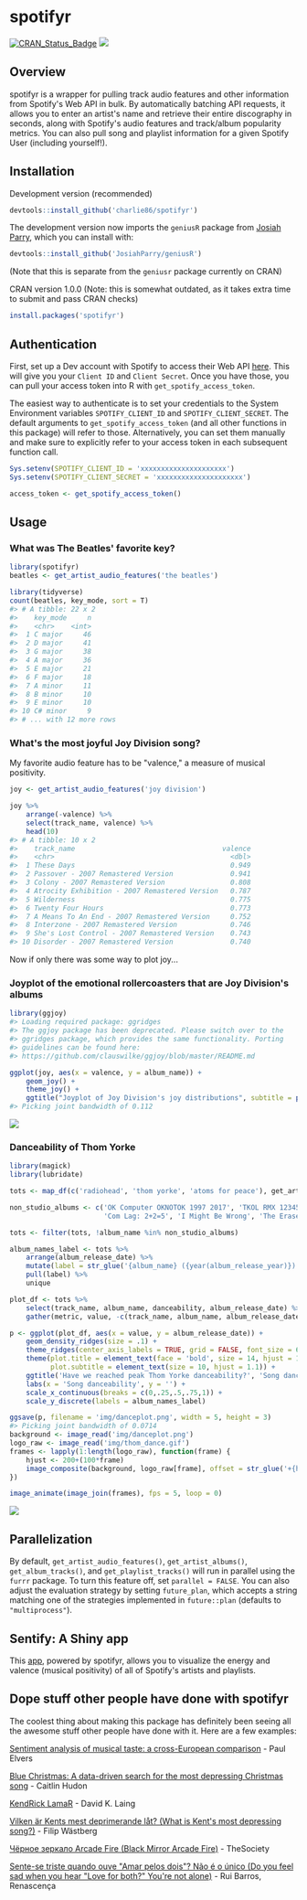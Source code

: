 
<!-- README.md is generated from README.Rmd. Please edit that file -->
spotifyr
========

[![CRAN\_Status\_Badge](http://www.r-pkg.org/badges/version/spotifyr?color=brightgreen)](https://cran.r-project.org/package=spotifyr) ![](http://cranlogs.r-pkg.org/badges/spotifyr?color=brightgreen)

Overview
--------

spotifyr is a wrapper for pulling track audio features and other information from Spotify's Web API in bulk. By automatically batching API requests, it allows you to enter an artist's name and retrieve their entire discography in seconds, along with Spotify's audio features and track/album popularity metrics. You can also pull song and playlist information for a given Spotify User (including yourself!).

Installation
------------

Development version (recommended)

``` r
devtools::install_github('charlie86/spotifyr')
```

The development version now imports the `geniusR` package from [Josiah Parry](https://github.com/JosiahParry/geniusR), which you can install with:

``` r
devtools::install_github('JosiahParry/geniusR')
```

(Note that this is separate from the `geniusr` package currently on CRAN)

CRAN version 1.0.0 (Note: this is somewhat outdated, as it takes extra time to submit and pass CRAN checks)

``` r
install.packages('spotifyr')
```

Authentication
--------------

First, set up a Dev account with Spotify to access their Web API [here](https://developer.spotify.com/my-applications/#!/applications). This will give you your `Client ID` and `Client Secret`. Once you have those, you can pull your access token into R with `get_spotify_access_token`.

The easiest way to authenticate is to set your credentials to the System Environment variables `SPOTIFY_CLIENT_ID` and `SPOTIFY_CLIENT_SECRET`. The default arguments to `get_spotify_access_token` (and all other functions in this package) will refer to those. Alternatively, you can set them manually and make sure to explicitly refer to your access token in each subsequent function call.

``` r
Sys.setenv(SPOTIFY_CLIENT_ID = 'xxxxxxxxxxxxxxxxxxxxx')
Sys.setenv(SPOTIFY_CLIENT_SECRET = 'xxxxxxxxxxxxxxxxxxxxx')

access_token <- get_spotify_access_token()
```

Usage
-----

### What was The Beatles' favorite key?

``` r
library(spotifyr)
beatles <- get_artist_audio_features('the beatles')
```

``` r
library(tidyverse)
count(beatles, key_mode, sort = T)
#> # A tibble: 22 x 2
#>    key_mode     n
#>    <chr>    <int>
#>  1 C major     46
#>  2 D major     41
#>  3 G major     38
#>  4 A major     36
#>  5 E major     21
#>  6 F major     18
#>  7 A minor     11
#>  8 B minor     10
#>  9 E minor     10
#> 10 C# minor     9
#> # ... with 12 more rows
```

### What's the most joyful Joy Division song?

My favorite audio feature has to be "valence," a measure of musical positivity.

``` r
joy <- get_artist_audio_features('joy division')
```

``` r
joy %>% 
    arrange(-valence) %>% 
    select(track_name, valence) %>% 
    head(10)
#> # A tibble: 10 x 2
#>    track_name                                    valence
#>    <chr>                                           <dbl>
#>  1 These Days                                      0.949
#>  2 Passover - 2007 Remastered Version              0.941
#>  3 Colony - 2007 Remastered Version                0.808
#>  4 Atrocity Exhibition - 2007 Remastered Version   0.787
#>  5 Wilderness                                      0.775
#>  6 Twenty Four Hours                               0.773
#>  7 A Means To An End - 2007 Remastered Version     0.752
#>  8 Interzone - 2007 Remastered Version             0.746
#>  9 She's Lost Control - 2007 Remastered Version    0.743
#> 10 Disorder - 2007 Remastered Version              0.740
```

Now if only there was some way to plot joy...

### Joyplot of the emotional rollercoasters that are Joy Division's albums

``` r
library(ggjoy)
#> Loading required package: ggridges
#> The ggjoy package has been deprecated. Please switch over to the
#> ggridges package, which provides the same functionality. Porting
#> guidelines can be found here:
#> https://github.com/clauswilke/ggjoy/blob/master/README.md

ggplot(joy, aes(x = valence, y = album_name)) + 
    geom_joy() + 
    theme_joy() +
    ggtitle("Joyplot of Joy Division's joy distributions", subtitle = paste0("Based on valence pulled from Spotify's Web API with spotifyr"))
#> Picking joint bandwidth of 0.112
```

![](man/figures/README-unnamed-chunk-6-1.png)

### Danceability of Thom Yorke

``` r
library(magick)
library(lubridate)

tots <- map_df(c('radiohead', 'thom yorke', 'atoms for peace'), get_artist_audio_features)
```

``` r
non_studio_albums <- c('OK Computer OKNOTOK 1997 2017', 'TKOL RMX 1234567', 'In Rainbows Disk 2', 
                       'Com Lag: 2+2=5', 'I Might Be Wrong', 'The Eraser Rmxs')

tots <- filter(tots, !album_name %in% non_studio_albums)

album_names_label <- tots %>% 
    arrange(album_release_date) %>% 
    mutate(label = str_glue('{album_name} ({year(album_release_year)})')) %>% 
    pull(label) %>% 
    unique

plot_df <- tots %>% 
    select(track_name, album_name, danceability, album_release_date) %>% 
    gather(metric, value, -c(track_name, album_name, album_release_date))

p <- ggplot(plot_df, aes(x = value, y = album_release_date)) + 
    geom_density_ridges(size = .1) +
    theme_ridges(center_axis_labels = TRUE, grid = FALSE, font_size = 6) +
    theme(plot.title = element_text(face = 'bold', size = 14, hjust = 1.25),
          plot.subtitle = element_text(size = 10, hjust = 1.1)) +
    ggtitle('Have we reached peak Thom Yorke danceability?', 'Song danceability by album - Radiohead, Thom Yorke, and Atoms for Peace') +
    labs(x = 'Song danceability', y = '') +
    scale_x_continuous(breaks = c(0,.25,.5,.75,1)) +
    scale_y_discrete(labels = album_names_label)

ggsave(p, filename = 'img/danceplot.png', width = 5, height = 3)
#> Picking joint bandwidth of 0.0714
background <- image_read('img/danceplot.png')
logo_raw <- image_read('img/thom_dance.gif')
frames <- lapply(1:length(logo_raw), function(frame) {
    hjust <- 200+(100*frame)
    image_composite(background, logo_raw[frame], offset = str_glue('+{hjust}+400'))
})

image_animate(image_join(frames), fps = 5, loop = 0)
```

![](man/figures/README-unnamed-chunk-8-1.gif)

Parallelization
---------------

By default, `get_artist_audio_features()`, `get_artist_albums()`, `get_album_tracks()`, and `get_playlist_tracks()` will run in parallel using the `furrr` package. To turn this feature off, set `parallel = FALSE`. You can also adjust the evaluation strategy by setting `future_plan`, which accepts a string matching one of the strategies implemented in `future::plan` (defaults to `"multiprocess"`).

Sentify: A Shiny app
--------------------

This [app](http://rcharlie.net/sentify/), powered by spotifyr, allows you to visualize the energy and valence (musical positivity) of all of Spotify's artists and playlists.

Dope stuff other people have done with spotifyr
-----------------------------------------------

The coolest thing about making this package has definitely been seeing all the awesome stuff other people have done with it. Here are a few examples:

[Sentiment analysis of musical taste: a cross-European comparison](http://paulelvers.com/post/emotionsineuropeanmusic/) - Paul Elvers

[Blue Christmas: A data-driven search for the most depressing Christmas song](https://caitlinhudon.com/2017/12/22/blue-christmas/) - Caitlin Hudon

[KendRick LamaR](https://davidklaing.github.io/kendrick-lamar-data-science/) - David K. Laing

[Vilken är Kents mest deprimerande låt? (What is Kent's most depressing song?)](http://dataland.rbind.io/2017/11/07/vilken-%C3%A4r-kents-mest-deprimerande-lat/) - Filip Wästberg

[Чёрное зеркало Arcade Fire (Black Mirror Arcade Fire)](http://thesociety.ru/arcadefire) - TheSociety

[Sente-se triste quando ouve "Amar pelos dois"? Não é o único (Do you feel sad when you hear "Love for both?" You're not alone)](http://rr.sapo.pt/especial/112355/sente-se-triste-quando-ouve-amar-pelos-dois-nao-e-o-unico) - Rui Barros, Renascença
